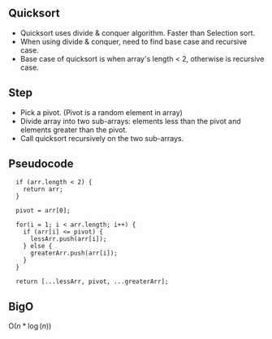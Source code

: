 ## Quicksort

- Quicksort uses divide & conquer algorithm. Faster than Selection sort.
- When using divide & conquer, need to find base case and recursive case.
- Base case of quicksort is when array's length < 2, otherwise is recursive case.

## Step
- Pick a pivot. (Pivot is a random element in array)
- Divide array into two sub-arrays: elements less than the pivot and elements greater than the pivot.
- Call quicksort recursively on the two sub-arrays.

## Pseudocode

```
  if (arr.length < 2) {
    return arr;
  }

  pivot = arr[0];

  for(i = 1; i < arr.length; i++) {
    if (arr[i] <= pivot) {
      lessArr.push(arr[i]);
    } else {
      greaterArr.push(arr[i]);
    }
  }

  return [...lessArr, pivot, ...greaterArr];

```

## BigO

O($n * \log(n)$)